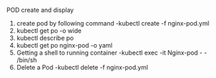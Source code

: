 POD create and display
1. create pod by following command
    -kubectl create -f nginx-pod.yml
2. kubectl get po -o wide
3. kubectl describe po
4. kubectl get po nginx-pod -o yaml
5. Getting a shell to running container
    -kubectl exec -it Nginx-pod  - -  /bin/sh
6. Delete a Pod
    -kubectl delete -f nginx-pod.yml
